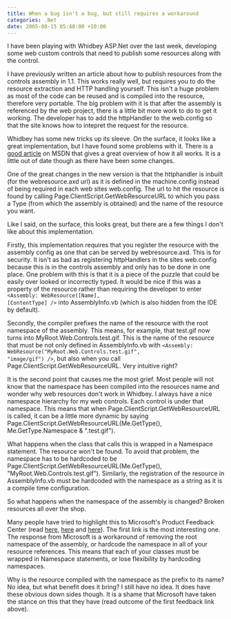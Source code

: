 ```yaml
---
title: When a bug isn't a bug, but still requires a workaround
categories: .Net
date: 2005-08-15 05:48:00 +10:00
---
```


I have been playing with Whidbey ASP.Net over the last week, developing some web custom controls that need to publish some resources along with the control. 

I have previously written an article about how to publish resources from the controls assembly in 1.1. This works really well, but requires you to do the resource extraction and HTTP handling yourself. This isn't a huge problem as most of the code can be reused and is compiled into the resource, therefore very portable. The big problem with it is that after the assembly is referenced by the web project, there is a little bit more work to do to get it working. The developer has to add the httpHandler to the web.config so that the site knows how to intepret the request for the resource.

<!--more-->

Whidbey has some new tricks up its sleeve. On the surface, it looks like a great implementation, but I have found some problems with it. There is a [good article][0] on MSDN that gives a great overview of how it all works. It is a little out of date though as there have been some changes.

One of the great changes in the new version is that the httphandler is inbuilt (for the webresource.axd url) as it is defined in the machine.config instead of being required in each web sites web.config. The url to hit the resource is found by calling Page.ClientScript.GetWebResourceURL to which you pass a Type (from which the assembly is obtained) and the name of the resource you want.

Like I said, on the surface, this looks great, but there are a few things I don't like about this implementation. 

Firstly, this implementation requires that you register the resource with the assembly config as one that can be served by webresource.axd. This is for security. It isn't as bad as registering httpHandlers in the sites web.config because this is in the controls assembly and only has to be done in one place. One problem with this is that it is a piece of the puzzle that could be easily over looked or incorrectly typed. It would be nice if this was a property of the resource rather than requiring the developer to enter <code>&lt;Assembly: WebResource(\[Name\], \[ContentType\] /&gt;</code> into AssemblyInfo.vb (which is also hidden from the IDE by default).

Secondly, the compiler prefixes the name of the resource with the root namespace of the assembly. This means, for example, that test.gif now turns into MyRoot.Web.Controls.test.gif. This is the name of the resource that must be not only defined in AssemblyInfo.vb with <code>&lt;Assembly: WebResource("MyRoot.Web.Controls.test.gif", "image/gif") /&gt;</code>, but also when you call Page.ClientScript.GetWebResourceURL. Very intuitive right?

It is the second point that causes me the most grief. Most people will not know that the namespace has been compiled into the resources name and wonder why web resources don't work in Whidbey. I always have a nice namespace hierarchy for my web controls. Each control is under that namespace. This means that when Page.ClientScript.GetWebResourceURL is called, it can be a little more dynamic by saying Page.ClientScript.GetWebResourceURL(Me.GetType(), Me.GetType.Namespace & ".test.gif"). 

What happens when the class that calls this is wrapped in a Namespace statement. The resource won't be found. To avoid that problem, the namespace has to be hardcoded to be Page.ClientScript.GetWebResourceURL(Me.GetType(), "MyRoot.Web.Controls.test.gif"). Similarly, the registration of the resource in AssemblyInfo.vb must be hardcoded with the namespace as a string as it is a compile time configuration.

So what happens when the namespace of the assembly is changed? Broken resources all over the shop.

Many people have tried to highlight this to Microsoft's Product Feedback Center (read [here][1], [here][2] and [here][3]). The first link is the most interesting one. The response from Microsoft is a workaround of removing the root namespace of the assembly, or hardcode the namespace in all of your resource references. This means that each of your classes must be wrapped in Namespace statements, or lose flexibility by hardcoding namespaces.

Why is the resource compiled with the namespace as the prefix to its name? No idea, but what benefit does it bring? I still have no idea. It does have these obvious down sides though. It is a shame that Microsoft have taken the stance on this that they have (read outcome of the first feedback link above).

[0]: http://msdn.microsoft.com/library/default.asp?url=/library/en-us/dnvs05/html/webresource.asp
[1]: http://lab.msdn.microsoft.com/productfeedback/viewfeedback.aspx?feedbackid=c1ca82bd-ee99-422d-8933-d88e7e7abb7e
[2]: http://lab.msdn.microsoft.com/productfeedback/viewfeedback.aspx?feedbackid=3ea9f497-0edf-415a-9fb2-59d009cf130b
[3]: http://lab.msdn.microsoft.com/productfeedback/viewfeedback.aspx?feedbackid=7ccc7bb3-a6ae-4900-bfb2-2fb46177871a
